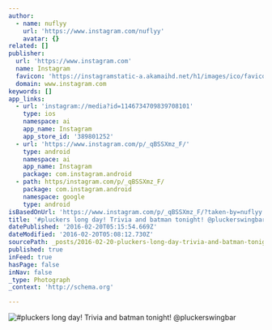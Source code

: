 ```yaml
---
author:
  - name: nuflyy
    url: 'https://www.instagram.com/nuflyy'
    avatar: {}
related: []
publisher:
  url: 'https://www.instagram.com'
  name: Instagram
  favicon: 'https://instagramstatic-a.akamaihd.net/h1/images/ico/favicon.ico/7cdab0872b15.ico'
  domain: www.instagram.com
keywords: []
app_links:
  - url: 'instagram://media?id=1146734709839708101'
    type: ios
    namespace: ai
    app_name: Instagram
    app_store_id: '389801252'
  - url: 'https://www.instagram.com/p/_qBSSXmz_F/'
    type: android
    namespace: ai
    app_name: Instagram
    package: com.instagram.android
  - path: https/instagram.com/p/_qBSSXmz_F/
    package: com.instagram.android
    namespace: google
    type: android
isBasedOnUrl: 'https://www.instagram.com/p/_qBSSXmz_F/?taken-by=nuflyy'
title: '#pluckers long day! Trivia and batman tonight! @pluckerswingbar'
datePublished: '2016-02-20T05:15:54.669Z'
dateModified: '2016-02-20T05:08:12.730Z'
sourcePath: _posts/2016-02-20-pluckers-long-day-trivia-and-batman-tonight-pluckerswing.md
published: true
inFeed: true
hasPage: false
inNav: false
_type: Photograph
_context: 'http://schema.org'

---
```

![&num;pluckers long day&excl; Trivia and batman tonight&excl; &commat;pluckerswingbar](https://scontent.cdninstagram.com/t51.2885-15/s640x640/sh0.08/e35/12356563_484839715037751_347981947_n.jpg?ig_cache_key=MTE0NjczNDcwOTgzOTcwODEwMQ%3D%3D.2)